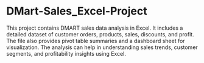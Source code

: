 # DMart-Sales_Excel-Project
This project contains DMART sales data analysis in Excel. It includes a detailed dataset of customer orders, products, sales, discounts, and profit. The file also provides pivot table summaries and a dashboard sheet for visualization. The analysis can help in understanding sales trends, customer segments, and profitability insights using Excel.
